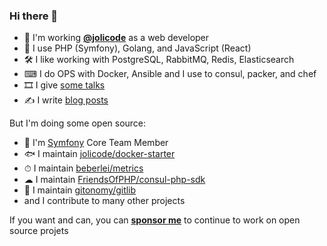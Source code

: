 ### Hi there 👋

* 🏢 I'm working [**@jolicode**](http://github.com/jolicode) as a web developer
* 🔭 I use PHP (Symfony), Golang, and JavaScript (React)
* 🛠 I like working with PostgreSQL, RabbitMQ, Redis, Elasticsearch
* ⌨ I do OPS with Docker, Ansible and I use to consul, packer, and chef
* 🎞 I give [some talks](https://speakerdeck.com/lyrixx)
* ✍ I write [blog posts](https://jolicode.com/equipe/gregoire-pineau)

But I'm doing some open source:

* 🎵 I'm [Symfony](https://github.com/symfony/symfony) Core Team Member
* 🐟 I maintain [jolicode/docker-starter](https://github.com/jolicode/docker-starter)
* ⏱ I maintain [beberlei/metrics](https://github.com/beberlei/metrics)
* ☁ I maintain [FriendsOfPHP/consul-php-sdk](https://github.com/FriendsOfPHP/consul-php-sdk)
* :vhs: I maintain [gitonomy/gitlib](https://github.com/gitonomy/gitlib)
* and I contribute to many other projects

If you want and can, you can [**sponsor me**](https://github.com/sponsors/lyrixx) to continue to work
on open source projets
